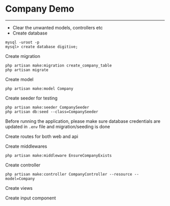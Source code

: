 # Company Demo

---

- Clear the unwanted models, controllers etc
- Create database  


```shell
mysql -uroot -p
mysql> create database digitive;
```

Create migration
```shell
php artisan make:migration create_company_table
php artisan migrate
```

Create model
```shell
php artisan make:model Company
```

Create seeder for testing
```shell
php artisan make:seeder CompanySeeder
php artisan db:seed --class=CompanySeeder
```

Before running the application, 
please make sure database credentials are updated in `.env` file 
and migration/seeding is done

Create routes for both web and api


Create middlewares 
```shell
php artisan make:middleware EnsureCompanyExists
```



Create controller 

```shell
php artisan make:controller CompanyController --resource --model=Company
```

Create views

Create input component
```shell

```
